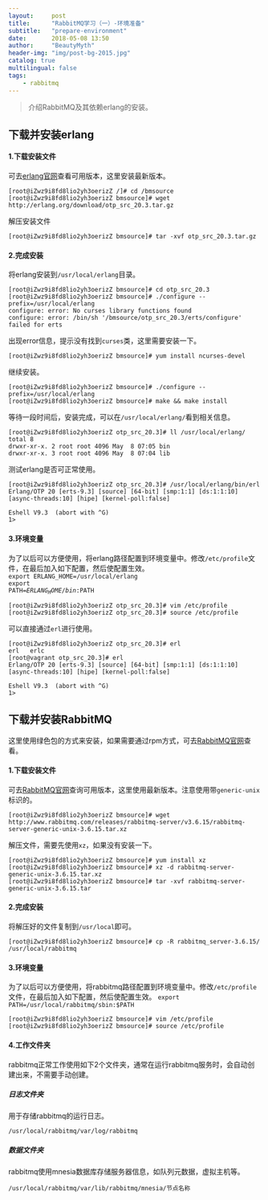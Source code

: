 ```yaml
---
layout:     post
title:      "RabbitMQ学习（一）-环境准备"
subtitle:   "prepare-environment"
date:       2018-05-08 13:50
author:     "BeautyMyth"
header-img: "img/post-bg-2015.jpg"
catalog: true
multilingual: false
tags:
    - rabbitmq
---
```


> 介绍RabbitMQ及其依赖erlang的安装。

## 下载并安装erlang

#### 1.下载安装文件
可去[erlang官网](http://www.erlang.org/downloads)查看可用版本，这里安装最新版本。
```linux
[root@iZwz9i8fd8lio2yh3oerizZ /]# cd /bmsource
[root@iZwz9i8fd8lio2yh3oerizZ bmsource]# wget http://erlang.org/download/otp_src_20.3.tar.gz
```

解压安装文件
```linux
[root@iZwz9i8fd8lio2yh3oerizZ bmsource]# tar -xvf otp_src_20.3.tar.gz
```

#### 2.完成安装
将erlang安装到<code>/usr/local/erlang</code>目录。

```linux
[root@iZwz9i8fd8lio2yh3oerizZ bmsource]# cd otp_src_20.3
[root@iZwz9i8fd8lio2yh3oerizZ bmsource]# ./configure --prefix=/usr/local/erlang 
configure: error: No curses library functions found
configure: error: /bin/sh '/bmsource/otp_src_20.3/erts/configure' failed for erts
```

出现error信息，提示没有找到<code>curses</code>类，这里需要安装一下。

```linux
[root@iZwz9i8fd8lio2yh3oerizZ bmsource]# yum install ncurses-devel
```

继续安装。

```linux
[root@iZwz9i8fd8lio2yh3oerizZ bmsource]# ./configure --prefix=/usr/local/erlang 
[root@iZwz9i8fd8lio2yh3oerizZ bmsource]# make && make install
```

等待一段时间后，安装完成，可以在<code>/usr/local/erlang/</code>看到相关信息。

```linux
[root@iZwz9i8fd8lio2yh3oerizZ otp_src_20.3]# ll /usr/local/erlang/
total 8
drwxr-xr-x. 2 root root 4096 May  8 07:05 bin
drwxr-xr-x. 3 root root 4096 May  8 07:04 lib
```

测试erlang是否可正常使用。

```linux
[root@iZwz9i8fd8lio2yh3oerizZ otp_src_20.3]# /usr/local/erlang/bin/erl
Erlang/OTP 20 [erts-9.3] [source] [64-bit] [smp:1:1] [ds:1:1:10] [async-threads:10] [hipe] [kernel-poll:false]

Eshell V9.3  (abort with ^G)
1> 
```

#### 3.环境变量

为了以后可以方便使用，将erlang路径配置到环境变量中。修改<code>/etc/profile</code>文件，在最后加入如下配置，然后使配置生效。
<br>
<code>export ERLANG_HOME=/usr/local/erlang</code>
<br>
<code>export PATH=$ERLANG_HOME/bin:$PATH</code>

```linux
[root@iZwz9i8fd8lio2yh3oerizZ otp_src_20.3]# vim /etc/profile
[root@iZwz9i8fd8lio2yh3oerizZ otp_src_20.3]# source /etc/profile
```

可以直接通过<code>erl</code>进行使用。

```linux
[root@iZwz9i8fd8lio2yh3oerizZ otp_src_20.3]# erl
erl   erlc  
[root@vagrant otp_src_20.3]# erl
Erlang/OTP 20 [erts-9.3] [source] [64-bit] [smp:1:1] [ds:1:1:10] [async-threads:10] [hipe] [kernel-poll:false]

Eshell V9.3  (abort with ^G)
1> 
```

## 下载并安装RabbitMQ

这里使用绿色包的方式来安装，如果需要通过rpm方式，可去[RabbitMQ官网](http://www.rabbitmq.com/install-rpm.html)查看。

#### 1.下载安装文件

可去[RabbitMQ官网](http://www.rabbitmq.com/releases/rabbitmq-server/)查询可用版本，这里使用最新版本。注意使用带<code>generic-unix</code>标识的。

```linux
[root@iZwz9i8fd8lio2yh3oerizZ bmsource]# wget http://www.rabbitmq.com/releases/rabbitmq-server/v3.6.15/rabbitmq-server-generic-unix-3.6.15.tar.xz
```

解压文件，需要先使用<code>xz</code>，如果没有安装一下。

```linux
[root@iZwz9i8fd8lio2yh3oerizZ bmsource]# yum install xz
[root@iZwz9i8fd8lio2yh3oerizZ bmsource]# xz -d rabbitmq-server-generic-unix-3.6.15.tar.xz
[root@iZwz9i8fd8lio2yh3oerizZ bmsource]# tar -xvf rabbitmq-server-generic-unix-3.6.15.tar
```

#### 2.完成安装

将解压好的文件复制到<code>/usr/local</code>即可。

```linux
[root@iZwz9i8fd8lio2yh3oerizZ bmsource]# cp -R rabbitmq_server-3.6.15/ /usr/local/rabbitmq
```

#### 3.环境变量

为了以后可以方便使用，将rabbitmq路径配置到环境变量中。修改<code>/etc/profile</code>文件，在最后加入如下配置，然后使配置生效。
<code>export PATH=/usr/local/rabbitmq/sbin:$PATH</code>

```linux
[root@iZwz9i8fd8lio2yh3oerizZ bmsource]# vim /etc/profile
[root@iZwz9i8fd8lio2yh3oerizZ bmsource]# source /etc/profile
```

#### 4.工作文件夹

rabbitmq正常工作使用如下2个文件夹，通常在运行rabbitmq服务时，会自动创建出来，不需要手动创建。

##### 日志文件夹

用于存储rabbitmq的运行日志。

```linux
/usr/local/rabbitmq/var/log/rabbitmq
```

##### 数据文件夹

rabbitmq使用mnesia数据库存储服务器信息，如队列元数据，虚拟主机等。

```linux
/usr/local/rabbitmq/var/lib/rabbitmq/mnesia/节点名称
```
